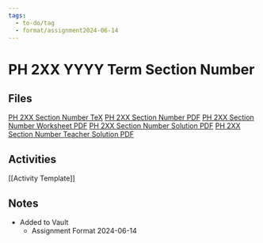 ```yaml
---
tags:
  - to-do/tag
  - format/assignment2024-06-14
---
```

# PH 2XX YYYY Term Section Number
## Files
[PH 2XX Section Number TeX](PH_2XX_Section_Number.tex)
[PH 2XX Section Number PDF](PH_2XX_Section_Number.pdf)
[PH 2XX Section Number Worksheet PDF](PH_2XX_Section_Number-Worksheet.pdf)
[PH 2XX Section Number Solution PDF](PH_221_Section_Number-Solution.pdf)
[PH 2XX Section Number Teacher Solution PDF](PH_221_Section_Number-Teacher_Solution.pdf)
## Activities
[[Activity Template]]
## Notes
* Added to Vault
	* Assignment Format 2024-06-14